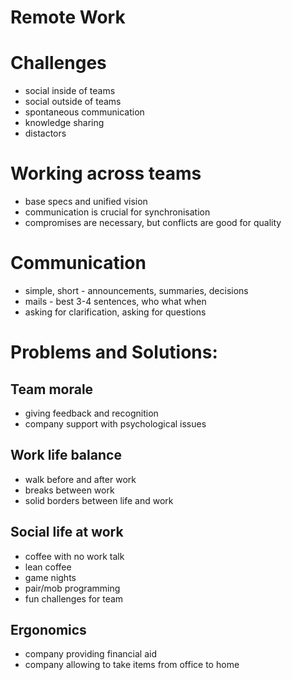 # Remote Work

# Challenges

- social inside of teams
- social outside of teams
- spontaneous communication
- knowledge sharing
- distactors

# Working across teams

- base specs and unified vision
- communication is crucial for synchronisation
- compromises are necessary, but conflicts are good for quality

# Communication

- simple, short - announcements, summaries, decisions
- mails - best 3-4 sentences, who what when
- asking for clarification, asking for questions

# Problems and Solutions:

## Team morale

- giving feedback and recognition
- company support with psychological issues

## Work life balance

- walk before and after work
- breaks between work
- solid borders between life and work

## Social life at work

- coffee with no work talk
- lean coffee
- game nights
- pair/mob programming
- fun challenges for team

## Ergonomics

- company providing financial aid
- company allowing to take items from office to home
